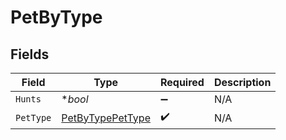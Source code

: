 # PetByType


## Fields

| Field                                                       | Type                                                        | Required                                                    | Description                                                 |
| ----------------------------------------------------------- | ----------------------------------------------------------- | ----------------------------------------------------------- | ----------------------------------------------------------- |
| `Hunts`                                                     | **bool*                                                     | :heavy_minus_sign:                                          | N/A                                                         |
| `PetType`                                                   | [PetByTypePetType](../../models/shared/petbytypepettype.md) | :heavy_check_mark:                                          | N/A                                                         |